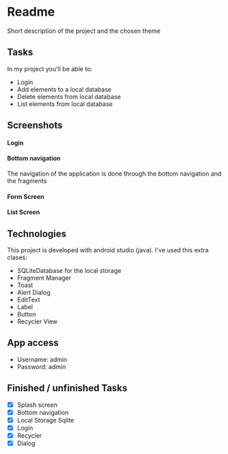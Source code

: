 # Readme
Short description of the project and the chosen theme

## Tasks
In my project you'll be able to:
* Login
* Add elements to a local database
* Delete elements from local database
* List elements from local database

## Screenshots
#### Login

#### Bottom navigation
The navigation of the application is done through the bottom navigation and the fragments


#### Form Screen

#### List Screen

## Technologies
This project is developed with android studio (java).
I've used this extra clases:

* SQLiteDatabase for the local storage
* Fragment Manager
* Toast
* Alert Dialog
* EditText
* Label 
* Button
* Recycler View


## App access
* Username: admin
* Password: admin

## Finished / unfinished Tasks
- [x] Splash screen
- [x] Bottom navigation
- [x] Local Storage Sqlite
- [x] Login 
- [x] Recycler
- [x] Dialog
